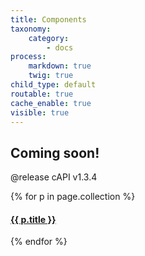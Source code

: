 ```yaml
---
title: Components
taxonomy:
    category:
        - docs
process:
    markdown: true
    twig: true
child_type: default
routable: true
cache_enable: true
visible: true
---
```


## Coming soon!

@release cAPI v1.3.4

{% for p in page.collection %}
#### [ {{ p.title }}]({{p.link}})
{% endfor %}
